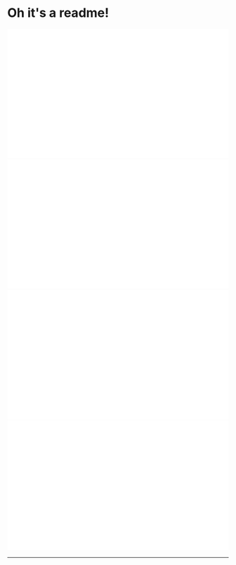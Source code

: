 # Oh it's a readme!



<div align="center">

<!--
https://github.community/t/support-theme-context-for-images-in-light-vs-dark-mode/147981/84
-->
<a href="https://github.com/Charlie-C-1266/github-stats#gh-dark-mode-only">
<img src="https://github.com/Charlie-C-1266/github-stats/blob/master/generated/overview.svg#gh-dark-mode-only" />
<img src="https://github.com/Charlie-C-1266/github-stats/blob/master/generated/languages.svg#gh-dark-mode-only" />
</a>
<a href="https://github.com/Charlie-C-1266/github-stats#gh-light-mode-only">
<img src="https://github.com/Charlie-C-1266/github-stats/blob/master/generated/overview.svg#gh-dark-mode-only#gh-light-mode-only" />
<img src="https://github.com/Charlie-C-1266/github-stats/blob/master/generated/languages.svg#gh-dark-mode-only#gh-light-mode-only" />
</a>

</div>

---